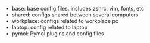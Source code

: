 - base: base config files. includes zshrc, vim, fonts, etc
- shared: configs shared between several computers 
- workplace: configs related to workplace pc 
- laptop: config related to laptop
- pymol: Pymol plugins and config files
